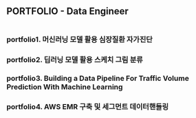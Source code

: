 ## PORTFOLIO - Data Engineer
#

### portfolio1. 머신러닝 모델 활용 심장질환 자가진단
### portfolio2. 딥러닝 모델 활용 스케치 그림 분류
### portfolio3. Building a Data Pipeline For Traffic Volume Prediction With Machine Learning
### portfolio4. AWS EMR 구축 및 세그먼트 데이터핸들링

